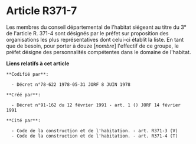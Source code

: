 # Article R371-7

Les membres du conseil départemental de l'habitat siégeant au titre du 3° de l'article R. 371-4 sont désignés par le préfet
sur proposition des organisations les plus représentatives dont celui-ci établit la liste. En tant que de besoin, pour porter
à douze [*nombre*] l'effectif de ce groupe, le préfet désigne des personnalités compétentes dans le domaine de l'habitat.

**Liens relatifs à cet article**

	**Codifié par**:

	  - Décret n°78-622 1978-05-31 JORF 8 JUIN 1978

	**Créé par**:

	  - Décret n°91-162 du 12 février 1991 - art. 1 () JORF 14 février 1991

	**Cité par**:

	  - Code de la construction et de l'habitation. - art. R371-3 (V)
	  - Code de la construction et de l'habitation. - art. R371-4 (T)
